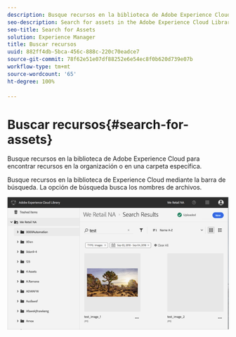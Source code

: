 ```yaml
---
description: Busque recursos en la biblioteca de Adobe Experience Cloud para encontrar recursos en la organización o en una carpeta específica.
seo-description: Search for assets in the Adobe Experience Cloud Library to find assets across the organization or in a specific folder.
seo-title: Search for Assets
solution: Experience Manager
title: Buscar recursos
uuid: 882ff4db-5bca-456c-888c-220c70eadce7
source-git-commit: 78f62e51e07df88252e6e54ec8f0b620d739e07b
workflow-type: tm+mt
source-wordcount: '65'
ht-degree: 100%

---
```



# Buscar recursos{#search-for-assets}

Busque recursos en la biblioteca de Adobe Experience Cloud para encontrar recursos en la organización o en una carpeta específica.

Busque recursos en la biblioteca de Experience Cloud mediante la barra de búsqueda. La opción de búsqueda busca los nombres de archivos.

![](assets/library_search_filter_results.png)

